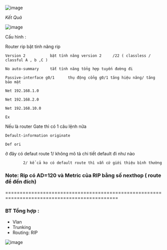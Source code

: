 ![image](https://user-images.githubusercontent.com/50360416/195252644-8af15f39-c80b-45a3-b595-4735bb2e781c.png)

*Kết Quả*

![image](https://user-images.githubusercontent.com/50360416/195262719-7696701e-3a8f-43d9-acbb-2fdb15b9acaa.png)


Cấu hình :

Router rip				bật tính năng rip 

	Version 2			bật tính năng version 2     /22 ( classless /  classful A , b ,C )
  
	No auto-summary		tắt tính năng tổng hợp tuyến đường đi
  
	Passive-interface g0/1		thụ động cổng g0/1 tăng hiệu năng/ tăng bảo mật
  
	Net 192.168.1.0
  
	Net 192.168.2.0	
  
	Net 192.168.10.0
  
	Ex 
  
  
Nếu là router Gate thì  có 1 câu lệnh nữa

	Default-information originate 		
  
	Def ori
  
ở đây có defaut route   1/  không mô tả chi tiết default đi như nào 

			2/ kể cả ko có default route thì vẫn cứ giới thiệu bình thường
      
      
      
### Note: Rip có AD=120 và Metric của RIP bằng số nexthop ( route để đến đích)


=============================================================================================

### BT Tổng hợp :

- Vlan
- Trunking
- Routing: RIP

![image](https://user-images.githubusercontent.com/50360416/195269309-195e38cf-967f-409e-9da3-4deb38cbdf9c.png)

